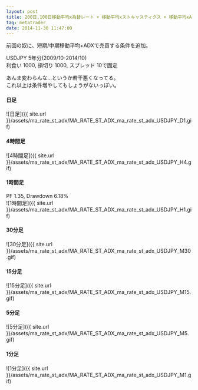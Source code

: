 ```yaml
---
layout: post
title: 200日,100日移動平均x為替レート + 移動平均xストキャスティクス + 移動平均xADX
tag: metatrader
date: 2014-11-30 11:47:00
---
```


前回の奴に、短期/中期移動平均+ADXで売買する条件を追加。  

USDJPY 5年分(2009/10-2014/10)  
利食い 1000, 損切り 1000, スプレッド 10で固定  

あんま変わらんな...というか若干悪くなってる。  
これ以上は条件増やしてもしょうがないっぽい。  

#### 日足
![日足]({{ site.url }}/assets/ma_rate_st_adx/MA_RATE_ST_ADX_ma_rate_st_adx_USDJPY_D1.gif)  
  
#### 4時間足
![4時間足]({{ site.url }}/assets/ma_rate_st_adx/MA_RATE_ST_ADX_ma_rate_st_adx_USDJPY_H4.gif)  

#### 1時間足
PF 1.35, Drawdown 6.18%  
![1時間足]({{ site.url }}/assets/ma_rate_st_adx/MA_RATE_ST_ADX_ma_rate_st_adx_USDJPY_H1.gif)  

#### 30分足
![30分足]({{ site.url }}/assets/ma_rate_st_adx/MA_RATE_ST_ADX_ma_rate_st_adx_USDJPY_M30.gif)  

#### 15分足
![15分足]({{ site.url }}/assets/ma_rate_st_adx/MA_RATE_ST_ADX_ma_rate_st_adx_USDJPY_M15.gif)  

#### 5分足
![5分足]({{ site.url }}/assets/ma_rate_st_adx/MA_RATE_ST_ADX_ma_rate_st_adx_USDJPY_M5.gif)  

#### 1分足
![1分足]({{ site.url }}/assets/ma_rate_st_adx/MA_RATE_ST_ADX_ma_rate_st_adx_USDJPY_M1.gif)  
